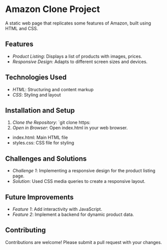 # Amazon Clone Project

A static web page that replicates some features of Amazon, built using HTML and CSS.

## Features
*   *Product Listing*: Displays a list of products with images, prices.
*   *Responsive Design*: Adapts to different screen sizes and devices.

## Technologies Used
*   *HTML*: Structuring and content markup
*   *CSS*: Styling and layout

## Installation and Setup
1.  *Clone the Repository*: `git clone https:                                        
2.  *Open in Browser*: Open index.html in your web browser.

                    
*   index.html: Main HTML file
*   styles.css: CSS file for styling

## Challenges and Solutions
*   *Challenge 1*: Implementing a responsive design for the product listing page.
*   *Solution*: Used CSS media queries to create a responsive layout.

## Future Improvements
*   *Feature 1*: Add interactivity with JavaScript.
*   *Feature 2*: Implement a backend for dynamic product data.

## Contributing
Contributions are welcome! Please submit a pull request with your changes.
